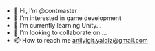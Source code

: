 - 👋 Hi, I’m @contmaster
- 👀 I’m interested in game development
- 🌱 I’m currently learning Unity...
- 💞️ I’m looking to collaborate on ...
- 📫 How to reach me anilyigit.yaldiz@gmail.com

<!---
contmaster/contmaster is a ✨ special ✨ repository because its `README.md` (this file) appears on your GitHub profile.
You can click the Preview link to take a look at your changes.
--->
